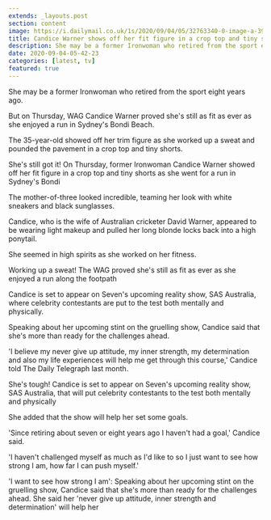 ```yaml
---
extends: _layouts.post
section: content
image: https://i.dailymail.co.uk/1s/2020/09/04/05/32763340-0-image-a-39_1599193972821.jpg 
title: Candice Warner shows off her fit figure in a crop top and tiny shorts as she goes for a run in Bondi 
description: She may be a former Ironwoman who retired from the sport eight years ago.  
date: 2020-09-04-05-42-23 
categories: [latest, tv] 
featured: true 
--- 
```

She may be a former Ironwoman who retired from the sport eight years ago. 

But on Thursday, WAG Candice Warner proved she's still as fit as ever as she enjoyed a run in Sydney's Bondi Beach. 

The 35-year-old showed off her trim figure as she worked up a sweat and pounded the pavement in a crop top and tiny shorts.  

She's still got it! On Thursday, former Ironwoman Candice Warner showed off her fit figure in a crop top and tiny shorts as she went for a run in Sydney's Bondi

The mother-of-three looked incredible, teaming her look with white sneakers and black sunglasses.  

Candice, who is the wife of Australian cricketer David Warner, appeared to be wearing light makeup and pulled her long blonde locks back into a high ponytail. 

She seemed in high spirits as she worked on her fitness.  

Working up a sweat! The WAG proved she's still as fit as ever as she enjoyed a run along the footpath

Candice is set to appear on Seven's upcoming reality show, SAS Australia, where celebrity contestants are put to the test both mentally and physically. 

Speaking about her upcoming stint on the gruelling show, Candice said that she's more than ready for the challenges ahead. 

'I believe my never give up attitude, my inner strength, my determination and also my life experiences will help me get through this course,' Candice told The Daily Telegraph last month. 

She's tough! Candice is set to appear on Seven's upcoming reality show, SAS Australia, that will put celebrity contestants to the test both mentally and physically

She added that the show will help her set some goals. 

'Since retiring about seven or eight years ago I haven't had a goal,' Candice said. 

'I haven't challenged myself as much as I'd like to so I just want to see how strong I am, how far I can push myself.'

'I want to see how strong I am': Speaking about her upcoming stint on the gruelling show, Candice said that she's more than ready for the challenges ahead. She said her 'never give up attitude, inner strength and determination' will help her

